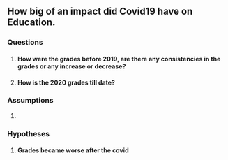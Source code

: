## How big of an impact did Covid19 have on Education.

### Questions
  1. #### How were the grades before 2019, are there any consistencies in the grades or any increase or decrease?
  2. #### How is the 2020 grades till date?


### Assumptions
  1.


### Hypotheses
  1. #### Grades became worse after the covid
